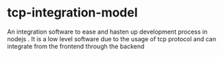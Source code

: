 # tcp-integration-model
An integration software to ease  and hasten up development process in nodejs . It is a low level software due to the usage of tcp protocol and can integrate from the frontend through the backend

